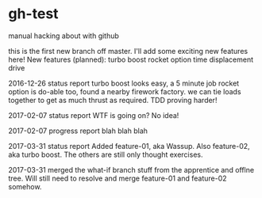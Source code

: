 # gh-test
manual hacking about with github

this is the first new branch off master. I'll add some exciting new features here!
New features (planned):
turbo boost
rocket option
time displacement drive

2016-12-26 status report
turbo boost looks easy, a 5 minute job
rocket option is do-able too, found a nearby firework factory. we can tie loads together to get as much thrust as required.
TDD proving harder!

2017-02-07 status report
WTF is going on? No idea!

2017-02-07 progress report
blah blah blah

2017-03-31 status report
Added feature-01, aka Wassup.
Also feature-02, aka turbo boost.
The others are still only thought exercises.

2017-03-31 merged the what-if branch stuff from the apprentice and offlne tree.
Will still need to resolve and merge feature-01 and feature-02 somehow.
